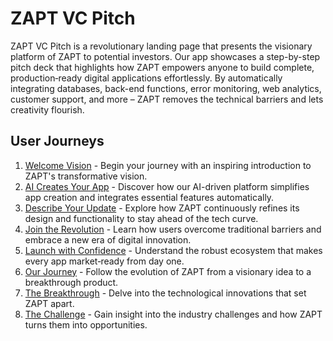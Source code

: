 # ZAPT VC Pitch

ZAPT VC Pitch is a revolutionary landing page that presents the visionary platform of ZAPT to potential investors. Our app showcases a step-by-step pitch deck that highlights how ZAPT empowers anyone to build complete, production‐ready digital applications effortlessly. By automatically integrating databases, back-end functions, error monitoring, web analytics, customer support, and more – ZAPT removes the technical barriers and lets creativity flourish.

## User Journeys

1. [Welcome Vision](docs/journeys/welcome-vision.md) - Begin your journey with an inspiring introduction to ZAPT's transformative vision.
2. [AI Creates Your App](docs/journeys/ai-creates-your-app.md) - Discover how our AI-driven platform simplifies app creation and integrates essential features automatically.
3. [Describe Your Update](docs/journeys/describe-your-update.md) - Explore how ZAPT continuously refines its design and functionality to stay ahead of the tech curve.
4. [Join the Revolution](docs/journeys/join-the-revolution.md) - Learn how users overcome traditional barriers and embrace a new era of digital innovation.
5. [Launch with Confidence](docs/journeys/launch-with-confidence.md) - Understand the robust ecosystem that makes every app market‐ready from day one.
6. [Our Journey](docs/journeys/our-journey.md) - Follow the evolution of ZAPT from a visionary idea to a breakthrough product.
7. [The Breakthrough](docs/journeys/the-breakthrough.md) - Delve into the technological innovations that set ZAPT apart.
8. [The Challenge](docs/journeys/the-challenge.md) - Gain insight into the industry challenges and how ZAPT turns them into opportunities.